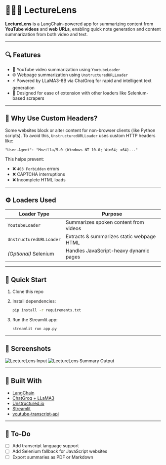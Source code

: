 # 🧑🏽‍🏫 LectureLens

**LectureLens** is a LangChain-powered app for summarizing content from **YouTube videos** and **web URLs**, enabling quick note generation and content summarization from both video and text.

---

## 🔍 Features

* 🎥 YouTube video summarization using `YoutubeLoader`
* 🌐 Webpage summarization using `UnstructuredURLLoader`
* ⚡ Powered by LLaMA3-8B via ChatGroq for rapid and intelligent text generation
* 🔧 Designed for ease of extension with other loaders like Selenium-based scrapers

---

## 🧠 Why Use Custom Headers?

Some websites block or alter content for non-browser clients (like Python scripts). To avoid this, `UnstructuredURLLoader` uses custom HTTP headers like:

```http
"User-Agent": "Mozilla/5.0 (Windows NT 10.0; Win64; x64)..."
```

This helps prevent:

* ❌ `403 Forbidden` errors
* ❌ CAPTCHA interruptions
* ❌ Incomplete HTML loads

---

## ⚙️ Loaders Used

| Loader Type             | Purpose                                   |
| ----------------------- | ----------------------------------------- |
| `YoutubeLoader`         | Summarizes spoken content from videos     |
| `UnstructuredURLLoader` | Extracts & summarizes static webpage HTML |
| *(Optional)* Selenium   | Handles JavaScript-heavy dynamic pages    |

---

## 🚀 Quick Start

1. Clone this repo
2. Install dependencies:

   ```bash
   pip install -r requirements.txt
   ```
3. Run the Streamlit app:

   ```bash
   streamlit run app.py
   ```

---

## 📸 Screenshots

![LectureLens Input](image.png)
![LectureLens Summary Output](image-1.png)

---

## 🧱 Built With

* [LangChain](https://python.langchain.com/)
* [ChatGroq + LLaMA3](https://groq.com/)
* [Unstructured.io](https://github.com/Unstructured-IO/unstructured)
* [Streamlit](https://streamlit.io/)
* [youtube-transcript-api](https://pypi.org/project/youtube-transcript-api/)

---

## 📌 To-Do

* [ ] Add transcript language support
* [ ] Add Selenium fallback for JavaScript websites
* [ ] Export summaries as PDF or Markdown
